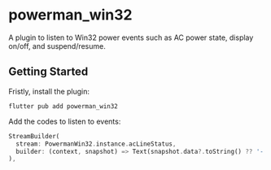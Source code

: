 # powerman_win32

A plugin to listen to Win32 power events such as AC power state, display on/off, and suspend/resume.

## Getting Started

Fristly, install the plugin:

```
flutter pub add powerman_win32
```

Add the codes to listen to events:

```dart
StreamBuilder(
  stream: PowermanWin32.instance.acLineStatus,
  builder: (context, snapshot) => Text(snapshot.data?.toString() ?? '-'),
),
```
